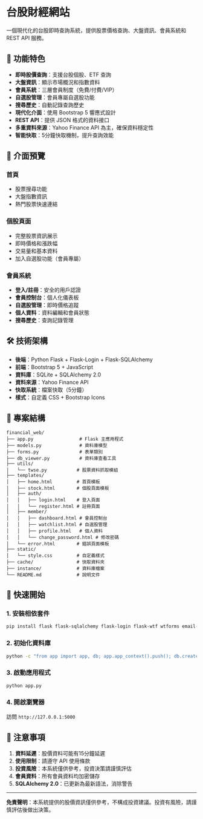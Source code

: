 # 台股財經網站

一個現代化的台股即時查詢系統，提供股票價格查詢、大盤資訊、會員系統和 REST API 服務。

## 🚀 功能特色

- **即時股價查詢**：支援台股個股、ETF 查詢
- **大盤資訊**：顯示市場概況和指數資料
- **會員系統**：三層會員制度（免費/付費/VIP）
- **自選股管理**：會員專屬自選股功能
- **搜尋歷史**：自動記錄查詢歷史
- **現代化介面**：使用 Bootstrap 5 響應式設計
- **REST API**：提供 JSON 格式的資料接口
- **多重資料來源**：Yahoo Finance API 為主，確保資料穩定性
- **智能快取**：5分鐘快取機制，提升查詢效能

## 📱 介面預覽

### 首頁
- 股票搜尋功能
- 大盤指數資訊
- 熱門股票快速連結

### 個股頁面
- 完整股票資訊展示
- 即時價格和漲跌幅
- 交易量和基本資料
- 加入自選股功能（會員專屬）

### 會員系統
- **登入/註冊**：安全的用戶認證
- **會員控制台**：個人化儀表板
- **自選股管理**：即時價格追蹤
- **個人資料**：資料編輯和會員狀態
- **搜尋歷史**：查詢記錄管理

## 🛠 技術架構

- **後端**：Python Flask + Flask-Login + Flask-SQLAlchemy
- **前端**：Bootstrap 5 + JavaScript
- **資料庫**：SQLite + SQLAlchemy 2.0
- **資料來源**：Yahoo Finance API
- **快取系統**：檔案快取（5分鐘）
- **樣式**：自定義 CSS + Bootstrap Icons

## 📂 專案結構

```
financial_web/
├── app.py                 # Flask 主應用程式
├── models.py              # 資料庫模型
├── forms.py               # 表單類別
├── db_viewer.py           # 資料庫查看工具
├── utils/
│   └── twse.py           # 股票資料抓取模組
├── templates/
│   ├── home.html         # 首頁模板
│   ├── stock.html        # 個股頁面模板
│   ├── auth/
│   │   ├── login.html    # 登入頁面
│   │   └── register.html # 註冊頁面
│   ├── member/
│   │   ├── dashboard.html # 會員控制台
│   │   ├── watchlist.html # 自選股管理
│   │   ├── profile.html   # 個人資料
│   │   └── change_password.html # 修改密碼
│   └── error.html        # 錯誤頁面模板
├── static/
│   └── style.css         # 自定義樣式
├── cache/                # 快取資料夾
├── instance/             # 資料庫檔案
└── README.md             # 說明文件
```

## 🚀 快速開始

### 1. 安裝相依套件

```bash
pip install flask flask-sqlalchemy flask-login flask-wtf wtforms email-validator requests pandas werkzeug
```

### 2. 初始化資料庫

```bash
python -c "from app import app, db; app.app_context().push(); db.create_all()"
```

### 3. 啟動應用程式

```bash
python app.py
```

### 4. 開啟瀏覽器

訪問 `http://127.0.0.1:5000`

## 📝 注意事項

1. **資料延遲**：股價資料可能有15分鐘延遲
2. **使用限制**：請遵守 API 使用條款
3. **投資風險**：本系統僅供參考，投資決策請謹慎評估
4. **會員資料**：所有會員資料均加密儲存
5. **SQLAlchemy 2.0**：已更新為最新語法，消除警告

---

**免責聲明**：本系統提供的股價資訊僅供參考，不構成投資建議。投資有風險，請謹慎評估後做出決策。 
